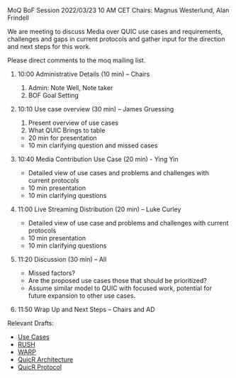 MoQ BoF Session 2022/03/23 10 AM CET
Chairs: Magnus Westerlund, Alan Frindell

We are meeting to discuss Media over QUIC use cases and requirements, challenges and gaps in current protocols
and gather input for the direction and next steps for this work.  

Please direct comments to the moq mailing list.

1. 10:00  Administrative Details (10 min) – Chairs
    1. Admin: Note Well, Note taker
    2. BOF Goal Setting

2. 10:10 Use case overview (30 min) – James Gruessing
    1. Present overview of use cases
    2. What QUIC Brings to table

    * 20  min for presentation
    * 10 min clarifying question and missed cases
3. 10:40 Media Contribution Use Case (20 min) - Ying Yin
    * Detailed view of use cases and problems and challenges with current protocols
    * 10 min presentation
    * 10 min clarifying questions

4. 11:00 Live Streaming Distribution (20 min) – Luke Curley
    * Detailed view of use case and problems and challenges with current protocols
    * 10 min presentation
    * 10 min clarifying questions

5. 11:20 Discussion (30 min) – All
    * Missed factors?
    * Are the proposed use cases those that should be prioritized?
    * Assume similar model to QUIC with focused work, potential for future expansion to other use cases.

6. 11:50 Wrap Up and Next Steps – Chairs and AD

Relevant Drafts:

* [Use Cases](https://www.ietf.org/archive/id/draft-gruessing-moq-requirements-01.html)
* [RUSH](https://www.ietf.org/archive/id/draft-kpugin-rush-01.html)
* [WARP](https://www.ietf.org/archive/id/draft-lcurley-warp-00.html)
* [QuicR Architecture](https://www.ietf.org/archive/id/draft-jennings-moq-quicr-arch-00.html)
* [QuicR Protocol](https://www.ietf.org/archive/id/draft-jennings-moq-quicr-proto-00.html)
